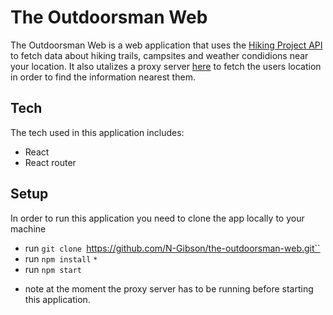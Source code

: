 # The Outdoorsman Web

The Outdoorsman Web is a web application that uses the [Hiking Project API](https://www.hikingproject.com/data) to fetch data about hiking trails, campsites and weather condidions near your location. It also utalizes a proxy server [here](https://github.com/N-Gibson/gh-search-proxy) to fetch the users location in order to find the information nearest them. 

## Tech

The tech used in this application includes:

- React
- React router

## Setup 

In order to run this application you need to clone the app locally to your machine 
 - run `git clone `https://github.com/N-Gibson/the-outdoorsman-web.git``
 - run `npm install`
 `*`
 - run `npm start`
 
 * note at the moment the proxy server has to be running before starting this application. 
